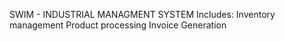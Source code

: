 SWIM - INDUSTRIAL MANAGMENT SYSTEM 
Includes:
Inventory management 
Product processing 
Invoice Generation
